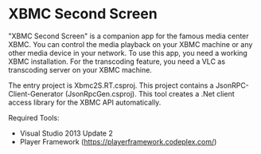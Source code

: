 XBMC Second Screen
==========
"XBMC Second Screen" is a companion app for the famous media center XBMC. You can control the media playback on your XBMC machine or any other media device in your network.
To use this app, you need a working XBMC installation. For the transcoding feature, you need a VLC as transcoding server on your XBMC machine.

The entry project is Xbmc2S.RT.csproj. This project contains a JsonRPC-Client-Generator (JsonRpcGen.csproj). This tool creates a .Net client access library for the XBMC API automatically.

Required Tools:
* Visual Studio 2013 Update 2
* Player Framework (https://playerframework.codeplex.com/)
